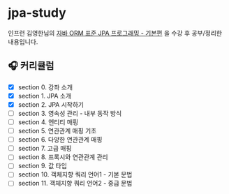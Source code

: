 # jpa-study
인프런 김영한님의 [자바 ORM 표준 JPA 프로그래밍 - 기본편](https://www.inflearn.com/course/ORM-JPA-Basic) 을 수강 후 공부/정리한 내용입니다.

## 🎧 커리큘럼
- [X] section 0. 강좌 소개
- [X] section 1. JPA 소개
- [X] section 2. JPA 시작하기
- [ ] section 3. 영속성 관리 - 내부 동작 방식
- [ ] section 4. 엔티티 매핑
- [ ] section 5. 연관관계 매핑 기초
- [ ] section 6. 다양한 연관관계 매핑
- [ ] section 7. 고급 매핑
- [ ] section 8. 프록시와 연관관계 관리
- [ ] section 9. 값 타입
- [ ] section 10. 객체지향 쿼리 언어1 - 기본 문법 
- [ ] section 11. 객체지향 쿼리 언어2 - 중급 문법
